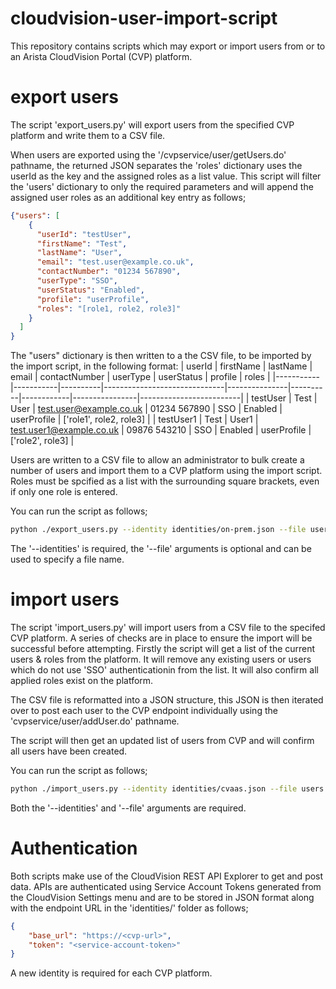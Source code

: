 # cloudvision-user-import-script

This repository contains scripts which may export or import users from or to an Arista CloudVision Portal (CVP) platform.

# export users

The script 'export_users.py' will export users from the specified CVP platform and write them to a CSV file.

When users are exported using the '/cvpservice/user/getUsers.do' pathname, the returned JSON separates the 'roles' dictionary uses the userId as the key and the assigned roles as a list value.
This script will filter the 'users' dictionary to only the required parameters and will append the assigned user roles as an additional key entry as follows;

```json
{"users": [
    {
      "userId": "testUser",
      "firstName": "Test",
      "lastName": "User",
      "email": "test.user@example.co.uk",
      "contactNumber": "01234 567890",
      "userType": "SSO",
      "userStatus": "Enabled",
      "profile": "userProfile",
      "roles": "[role1, role2, role3]"
    }
  ]
}
```

The "users" dictionary is then written to a the CSV file, to be imported by the import script, in the following format:
| userId    | firstName | lastName | email                        | contactNumber | userType | userStatus | profile        | roles                   |
|-----------|-----------|----------|------------------------------|---------------|----------|------------|----------------|-------------------------|
| testUser  | Test      | User     | test.user@example.co.uk      | 01234 567890  | SSO      | Enabled    | userProfile    | ['role1', role2, role3] |
| testUser1 | Test      | User1    | test.user1@example.co.uk     | 09876 543210  | SSO      | Enabled    | userProfile    |    ['role2', role3]     |

Users are written to a CSV file to allow an administrator to bulk create a number of users and import them to a CVP platform using the import script.
Roles must be spcified as a list with the surrounding square brackets, even if only one role is entered.

You can run the script as follows;
```bash
python ./export_users.py --identity identities/on-prem.json --file users.csv
```
The '--identities' is required, the '--file' arguments is optional and can be used to specify a file name.

# import users

The script 'import_users.py' will import users from a CSV file to the specifed CVP platform.
A series of checks are in place to ensure the import will be successful before attempting.
Firstly the script will get a list of the current users & roles from the platform.
It will remove any existing users or users which do not use 'SSO' authenticationin from the list.
It will also confirm all applied roles exist on the platform.

The CSV file is reformatted into a JSON structure, this JSON is then iterated over to post each user to the CVP endpoint individually using the 'cvpservice/user/addUser.do' pathname.

The script will then get an updated list of users from CVP and will confirm all users have been created.

You can run the script as follows;
```bash
python ./import_users.py --identity identities/cvaas.json --file users.csv
```
Both the '--identities' and '--file' arguments are required.

# Authentication

Both scripts make use of the CloudVision REST API Explorer to get and post data. APIs are authenticated using Service Account Tokens generated from the CloudVision Settings menu and are to be stored in JSON format along with the endpoint URL in the 'identities/' folder as follows;
```json
{
    "base_url": "https://<cvp-url>",
    "token": "<service-account-token>"
}
```
A new identity is required for each CVP platform.
